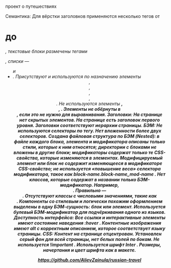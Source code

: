 проект о путешествиях

Семантика:
Для вёрстки заголовков применяются несколько тегов от <h1> до <h6> , текстовые блоки размечены тегами
<p> , списки — <ul> и <li>. Присутствуют и используются по назначению элементы <header> , <main> , <footer> ,
<section> , <nav> .
Не используются элементы <b> , <br> , <i> .
Элементы не обёрнуты в <div> , если это не нужно для выравнивания.
Заголовки:
На странице нет скрытых элементов.
На странице есть заголовок первого уровня. Заголовки соответствуют иерархии страницы.
БЭМ:
Не используются селекторы по тегу.
Нет вложенности более двух селекторов.
Создана файловая структура по БЭМ (Nested):
в файле каждого блока, элемента и модификатора описаны только стили, которые к ним относятся;
директории с блоками не вложены в другие блоки;
модификаторы содержат только те CSS-свойства, которые изменяются в элементах. Модифицируемый
элемент или блок не содержит изменяющееся в модификаторе CSS-свойство;
не используется «повышение веса» селектора модификатора, такое как block-name.block-name_mod-name .
Нет классов, которые содержат в названии только БЭМ-модификатор. Например, <div class="block__element_modname_mod-value"> . Правильно — <div class="block__element block__element_mod-name_mod-value"> .
Отсутствуют классы с числовыми значениями, такие как <div class="block__first block__1"> .
Компоненты со стилевым и логически похожим оформлением выделены в одну БЭМ-сущность: блок или
элемент.
Используется булевый БЭМ-модификатор для подчёркивания одного из языков.
Доступность интерфейса:
Все ссылки и интерактивные элементы имеют состояние наведения :hover .
Контентные изображения имеют alt с корректным описанием, которое соответствует языку страницы.
CSS:
Контент на странице отцентрован.
Установлен серый фон для всей страницы, нет белых полей по бокам.
Не используется !important .
Используется шрифт Inter . Размеры, начертания и цвет шрифта как в макете.


https://github.com/AlievZainula/russian-travel